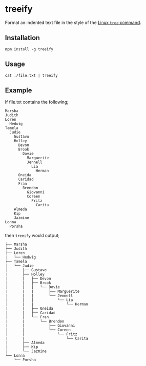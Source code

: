 # treeify

Format an indented text file in the style of the [Linux `tree` command](http://www.computerhope.com/unix/tree.htm).

## Installation

```
npm install -g treeify
```

## Usage

```
cat ./file.txt | treeify
```

## Example

If file.txt contains the following;

```
Marsha
Judith
Loren
  Hedwig
Tamela
  Judie
    Gustavo
    Holley
      Devon
      Brook
        Dovie
          Marguerite
          Jennell
            Lia
              Herman
      Oneida
      Caridad
      Fran
        Brendon
          Giovanni
          Coreen
            Fritz
              Carita
    Almeda
    Kip
    Jazmine
Lonna
  Porsha
```

then `treeify` would output;

```
├── Marsha
├── Judith
├── Loren
|   └── Hedwig
├── Tamela
|   └── Judie
|       ├── Gustavo
|       ├── Holley
|       |   ├── Devon
|       |   ├── Brook
|       |   |   └── Dovie
|       |   |       ├── Marguerite
|       |   |       └── Jennell
|       |   |           └── Lia
|       |   |               └── Herman
|       |   ├── Oneida
|       |   ├── Caridad
|       |   └── Fran
|       |       └── Brendon
|       |           ├── Giovanni
|       |           └── Coreen
|       |               └── Fritz
|       |                   └── Carita
|       ├── Almeda
|       ├── Kip
|       └── Jazmine
└── Lonna
    └── Porsha
```
